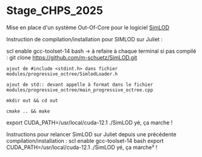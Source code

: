 # Stage_CHPS_2025
Mise en place d'un système Out-Of-Core pour le logiciel [SimLOD](https://github.com/m-schuetz/SimLOD)

Instruction de compilation/installation pour SIMLOD sur Juliet :

scl enable gcc-toolset-14 bash -> à refaire à chaque terminal
si pas compilé : 
	git clone https://github.com/m-schuetz/SimLOD.git

	ajout de #include <stdint.h> dans fichier modules/progressive_octree/SimlodLoader.h

	ajout de std:: devant appelle à format dans le fichier modules/progressive_octree/main_progressive_octree.cpp 

	mkdir out && cd out

	cmake .. && make
export CUDA_PATH=/usr/local/cuda-12.1
./SimLOD
yé, ça marche !

Instructions pour relancer SimLOD sur Juliet depuis une précédente compilation/installation :
scl enable gcc-toolset-14 bash
export CUDA_PATH=/usr/local/cuda-12.1
./SimLOD
yé, ça marche² !
